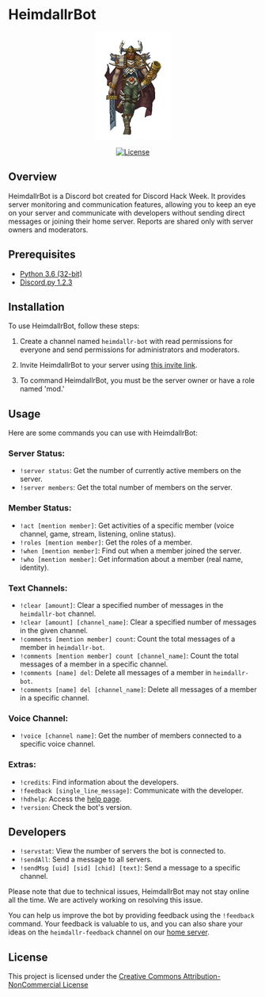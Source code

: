 # HeimdallrBot

<div align="center">
  <img src="heimdallr(1).png" alt="HeimdallrBot Logo">
</div>

<p align="center">
  <a href="https://github.com/ShakilShaikh/HeimdallrBot/blob/master/LICENSE.md">
    <img src="https://img.shields.io/badge/License-CC%20BY--NC-lightgrey.svg" alt="License">
  </a>
</p>


## Overview

HeimdallrBot is a Discord bot created for Discord Hack Week. It provides server monitoring and communication features, allowing you to keep an eye on your server and communicate with developers without sending direct messages or joining their home server. Reports are shared only with server owners and moderators.

## Prerequisites

- [Python 3.6 (32-bit)](http://python.org/getit)
- [Discord.py 1.2.3](https://discordpy.readthedocs.io/en/latest/)

## Installation

To use HeimdallrBot, follow these steps:

1. Create a channel named `heimdallr-bot` with read permissions for everyone and send permissions for administrators and moderators.

2. Invite HeimdallrBot to your server using [this invite link](https://discordapp.com/oauth2/authorize?client_id=593000044106612746&permissions=8&scope=bot).

3. To command HeimdallrBot, you must be the server owner or have a role named 'mod.'

## Usage

Here are some commands you can use with HeimdallrBot:

### Server Status:

- `!server status`: Get the number of currently active members on the server.
- `!server members`: Get the total number of members on the server.

### Member Status:

- `!act [mention member]`: Get activities of a specific member (voice channel, game, stream, listening, online status).
- `!roles [mention member]`: Get the roles of a member.
- `!when [mention member]`: Find out when a member joined the server.
- `!who [mention member]`: Get information about a member (real name, identity).

### Text Channels:

- `!clear [amount]`: Clear a specified number of messages in the `heimdallr-bot` channel.
- `!clear [amount] [channel_name]`: Clear a specified number of messages in the given channel.
- `!comments [mention member] count`: Count the total messages of a member in `heimdallr-bot`.
- `!comments [mention member] count [channel_name]`: Count the total messages of a member in a specific channel.
- `!comments [name] del`: Delete all messages of a member in `heimdallr-bot`.
- `!comments [name] del [channel_name]`: Delete all messages of a member in a specific channel.

### Voice Channel:

- `!voice [channel name]`: Get the number of members connected to a specific voice channel.

### Extras:

- `!credits`: Find information about the developers.
- `!feedback [single_line_message]`: Communicate with the developer.
- `!hdhelp`: Access the [help page](http://cwfbd.blogspot.com/2019/06/heimdallrbot.html).
- `!version`: Check the bot's version.

## Developers

- `!servstat`: View the number of servers the bot is connected to.
- `!sendAll`: Send a message to all servers.
- `!sendMsg [uid] [sid] [chid] [text]`: Send a message to a specific channel.

Please note that due to technical issues, HeimdallrBot may not stay online all the time. We are actively working on resolving this issue.

You can help us improve the bot by providing feedback using the `!feedback` command. Your feedback is valuable to us, and you can also share your ideas on the `heimdallr-feedback` channel on our [home server](http://discord.gg/VndGYTs).

## License

This project is licensed under the [Creative Commons Attribution-NonCommercial License](https://github.com/ShakilShaikh/HeimdallrBot/blob/master/LICENSE.md)

